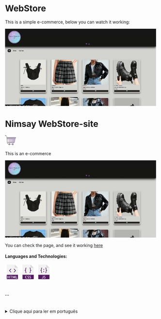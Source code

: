 # WebStore
This is a simple e-commerce, below you can watch it working:

![image](testesite.gif)

  <h1>Nimsay WebStore-site</h1>  <img src="icons/icons8-cart-64.png" width="36"/>
  <p>This is an e-commerce</p>

![image](testesite.gif)

  
  <p>You can check the page, and see it working <a href="https://yasminconstantino.github.io/WebStore-Site/">here</a></p>

  <h4> Languages and Technologies:</h4>
  <div>
    <img src="icons/html.png" width="48"/>
    <img src="icons/css.png" width="48"/>
    <img src="icons/javascript.png" width="48"/>
  </div>
<br>
<h5>...</h5>
<br>
<section>
  <details>
    <summary>Clique aqui para ler em português</summary>
    <p>Esse é um e-commerce</p>
    <p>Você pode acessar a página e ver ela funcionando <a href="https://yasminconstantino.github.io/WebStore-Site/">aqui</a></p>
    <h4>Linguagens e tecnologias utilizadas:</h4>
    <div>
        <img src="icons/html.png" width="38"/>
        <img src="icons/css.png" width="38"/>
        <img src="icons/javascript.png" width="38"/>
    </div>
  </details>
</section>
